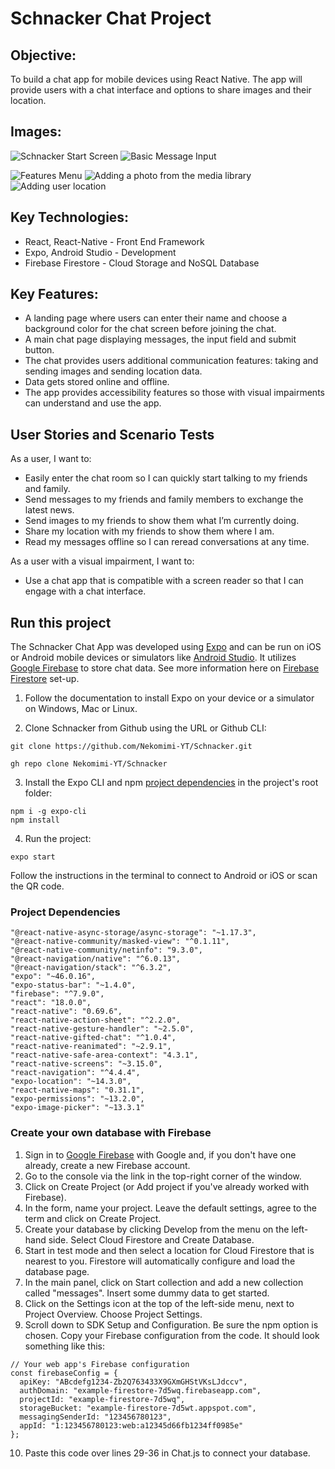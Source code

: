 # Schnacker Chat Project

## Objective:
To build a chat app for mobile devices using React Native. The app will provide users with a chat interface and options to share images and their location.

## Images:
![Schnacker Start Screen](./img/Schnacker_start.jpg)
![Basic Message Input](./img/Schnacker_basic.jpg)

![Features Menu](./img/Schnacker_features.jpg)
![Adding a photo from the media library](./img/Schnacker_chat_photo.jpg)
![Adding user location](./img/Schnacker_photo_loc.jpg)

## Key Technologies: 
* React, React-Native - Front End Framework
* Expo, Android Studio - Development
* Firebase Firestore - Cloud Storage and NoSQL Database

## Key Features: 
* A landing page where users can enter their name and choose a background color for the chat screen before joining the chat.
* A main chat page displaying messages, the input field and submit button. 
* The chat provides users additional communication features: taking and sending images and sending location data. 
* Data gets stored online and offline. 
* The app provides accessibility features so those with visual impairments can understand and use the app.

## User Stories and Scenario Tests
As a user, I want to:
* Easily enter the chat room so I can quickly start talking to my friends and family.
* Send messages to my friends and family members to exchange the latest news.
* Send images to my friends to show them what I’m currently doing.
* Share my location with my friends to show them where I am. 
* Read my messages offline so I can reread conversations at any time. 

As a user with a visual impairment, I want to:
* Use a chat app that is compatible with a screen reader so that I can engage with a chat interface.

## Run this project
The Schnacker Chat App was developed using [Expo](https://docs.expo.dev/) and can be run on iOS or Android mobile devices or simulators like [Android Studio](https://developer.android.com/studio/install). It utilizes [Google Firebase](https://firebase.google.com/) to store chat data. See more information here on [Firebase Firestore](#create-your-own-database-with-firebase) set-up. 

1. Follow the documentation to install Expo on your device or a simulator on Windows, Mac or Linux. 

2. Clone Schnacker from Github using the URL or Github CLI:
```
git clone https://github.com/Nekomimi-YT/Schnacker.git
```
```
gh repo clone Nekomimi-YT/Schnacker
```

3. Install the Expo CLI and npm [project dependencies](#project-dependencies) in the project's root folder:
```
npm i -g expo-cli
npm install
```

4. Run the project:
```
expo start
```
Follow the instructions in the terminal to connect to Android or iOS or scan the QR code.  

### Project Dependencies
```
"@react-native-async-storage/async-storage": "~1.17.3",
"@react-native-community/masked-view": "^0.1.11",
"@react-native-community/netinfo": "9.3.0",
"@react-navigation/native": "^6.0.13",
"@react-navigation/stack": "^6.3.2",
"expo": "~46.0.16",
"expo-status-bar": "~1.4.0",
"firebase": "^7.9.0",
"react": "18.0.0",
"react-native": "0.69.6",
"react-native-action-sheet": "^2.2.0",
"react-native-gesture-handler": "~2.5.0",
"react-native-gifted-chat": "^1.0.4",
"react-native-reanimated": "~2.9.1",
"react-native-safe-area-context": "4.3.1",
"react-native-screens": "~3.15.0",
"react-navigation": "^4.4.4",
"expo-location": "~14.3.0",
"react-native-maps": "0.31.1",
"expo-permissions": "~13.2.0",
"expo-image-picker": "~13.3.1"
```
### Create your own database with Firebase
1. Sign in to [Google Firebase](https://firebase.google.com/) with Google and, if you don't have one already, create a new Firebase account. 
2. Go to the console via the link in the top-right corner of the window.
3. Click on Create Project (or Add project if you've already worked with Firebase). 
4. In the form, name your project.  Leave the default settings, agree to the term and click on Create Project. 
5. Create your database by clicking Develop from the menu on the left-hand side. Select Cloud Firestore and Create Database. 
6. Start in test mode and then select a location for Cloud Firestore that is nearest to you.  Firestore will automatically configure and load the database page.
7.  In the main panel, click on Start collection and add a new collection called "messages".  Insert some dummy data to get started. 
8.  Click on the Settings icon at the top of the left-side menu, next to Project Overview.  Choose Project Settings.
9.  Scroll down to SDK Setup and Configuration.  Be sure the npm option is chosen.  Copy your Firebase configuration from the code.  It should look something like this:
```
// Your web app's Firebase configuration
const firebaseConfig = {
  apiKey: "ABcdefg1234-Zb2Q763433X9GXmGHStVKsLJdccv",
  authDomain: "example-firestore-7d5wq.firebaseapp.com",
  projectId: "example-firestore-7d5wq",
  storageBucket: "example-firestore-7d5wt.appspot.com",
  messagingSenderId: "123456780123",
  appId: "1:123456780123:web:a12345d66fb1234ff0985e"
};
```
10. Paste this code over lines 29-36 in Chat.js to connect your database. 